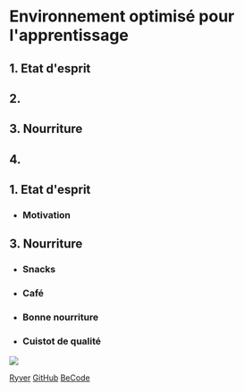 # Environnement optimisé pour l'apprentissage

## 1. Etat d'esprit
## 2.
## 3. Nourriture
## 4.

## 1. Etat d'esprit
* ### Motivation


## 3. Nourriture
* ### Snacks
* ### Café
* ### Bonne nourriture
* ### Cuistot de qualité
![](http://enseigner.tv5monde.com/sites/enseigner.tv5monde.com/files/assets/images/pdc-oldelaf-lecafe-visuel.jpg)



[Ryver](https://becode.ryver.com)
[GitHub](https://github.com/)
[BeCode](http://register.becode.org/)
